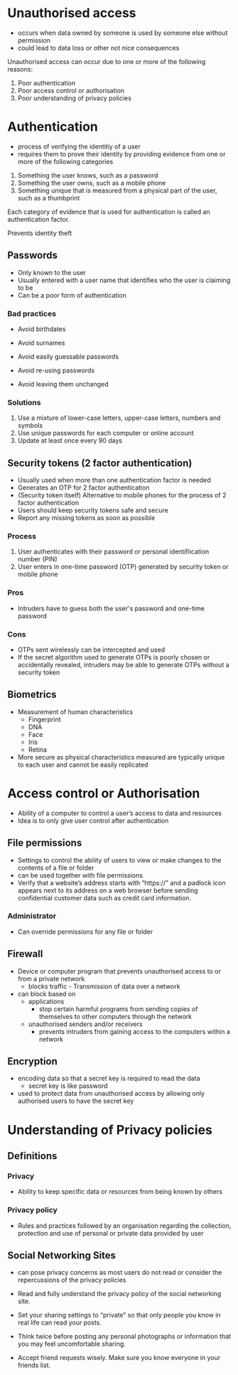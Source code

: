 # Unauthorised access

- occurs when data owned by someone is used by someone else without permission
- could lead to data loss or other not nice consequences

Unauthorised access can occur due to one or more of the following reasons:

1.  Poor authentication
2.  Poor access control or authorisation
3.  Poor understanding of privacy policies

# Authentication

- process of verifying the identitiy of a user
- requires them to prove their identity by providing evidence from one or more of the following categories

1.  Something the user knows, such as a password
2.  Something the user owns, such as a mobile phone
3.  Something unique that is measured from a physical part of the user, such as a thumbprint

Each category of evidence that is used for authentication is called an authentication factor.

Prevents identity theft

## Passwords

- Only known to the user
- Usually entered with a user name that identifies who the user is claiming to be
- Can be a poor form of authentication

### Bad practices

- Avoid birthdates
- Avoid surnames
- Avoid easily guessable passwords

- Avoid re-using passwords
- Avoid leaving them unchanged

### Solutions

1. Use a mixture of lower-case letters, upper-case letters, numbers and symbols
2. Use unique passwords for each computer or online account
3. Update at least once every 90 days

## Security tokens (2 factor authentication)

- Usually used when more than one authentication factor is needed
 - Generates an OTP for 2 factor authentication
 - (Security token itself) Alternative to mobile phones for the process of 2 factor authentication
 - Users should keep security tokens safe and secure
 - Report any missing tokens as soon as possible

### Process

1. User authenticates with their password or personal identifiication number (PIN)
2. User enters in one-time password (OTP) generated by security token or mobile phone

### Pros

- Intruders have to guess both the user's password and one-time password

### Cons

- OTPs sent wirelessly can be intercepted and used
- If the secret algorithm used to generate OTPs is poorly chosen or accidentally revealed, intruders may be able to generate OTPs without a security token

## Biometrics

- Measurement of human characteristics
	- Fingerprint
	- DNA
	- Face
	- Iris
	- Retina
- More secure as physical characteristics measured are typically unique to each user and cannot be easily replicated

# Access control or Authorisation

- Ability of a computer to control a user’s access to data and resources
- Idea is to only give user control after authentication

## File permissions

- Settings to control the ability of users to view or make changes to the contents of a file or folder
- can be used together with file permissions
- Verify that a website’s address starts with “https://” and a padlock icon appears next to its address on a web browser before sending confidential customer data such as credit card information.

### Administrator

- Can override permissions for any file or folder

## Firewall

- Device or computer program that prevents unauthorised access to or from a private network
	- blocks traffic - Transmission of data over a network
- can block based on
	- applications
		- stop certain harmful programs from sending copies of themselves to other computers through the network
	- unauthorised senders and/or receivers
		- prevents intruders from gaining access to the computers within a network

## Encryption

- encoding data so that a secret key is required to read the data
	- secret key is like password
- used to protect data from unauthorised access by allowing only authorised users to have the secret key

# Understanding of Privacy policies

## Definitions

### Privacy

- Ability to keep specific data or resources from being known by others

### Privacy policy

- Rules and practices followed by an organisation regarding the collection, protection and use of personal or private data provided by user

## Social Networking Sites

- can pose privacy concerns as most users do not read or consider the repercussions of the privacy policies

- Read and fully understand the privacy policy of the social networking site.
- Set your sharing settings to “private” so that only people you know in real life can read your posts.
- Think twice before posting any personal photographs or information that you may feel uncomfortable sharing.
- Accept friend requests wisely. Make sure you know everyone in your friends list.